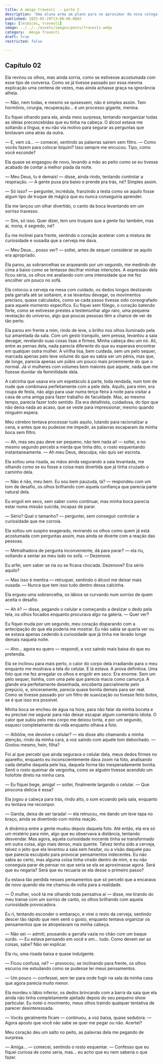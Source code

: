 ```yaml
---
title: A amiga travesti  - parte 2 
description: 'Uma aluna arma um plano para se aproximar da nova colega trans da turma, mas o que começa como curiosidade termina em uma noite de prazer e descobertas.'
published: 2025-05-29T13:00:00.000Z
tags: [lesbicas, travesti]
image: ../../../assets/images/posts/travesti.webp
category:  Amiga Travesti
draft: true
restricted: false

---
```


## Capítulo 02

Ela revirou os olhos, mas ainda sorria, como se estivesse acostumada com esse tipo de conversa. Como se já tivesse passado por essa mesma explicação uma centena de vezes, mas ainda achasse graça na ignorância alheia.

— Não, nem todas, e mesmo se quisessem, não é simples assim. Tem hormônio, cirurgia, recuperação... é um processo gigante, menina.

Eu fiquei olhando para ela, ainda meio surpresa, tentando reorganizar todas as ideias preconcebidas que eu tinha na cabeça. O álcool estava me soltando a língua, e eu não via motivo para segurar as perguntas que brotavam uma atrás da outra.

— E, vem cá... — comecei, sentindo as palavras saírem sem filtro. — Como vocês fazem para colocar biquíni? Isso sempre me encucou. Tipo, como você esconde?

Ela quase se engasgou de novo, levando a mão ao peito como se eu tivesse acabado de contar a melhor piada da noite.

— Meu Deus, tu é demais! — disse, ainda rindo, tentando controlar a respiração. — A gente puxa pra baixo e prende pra trás, né? Simples assim.

— Só isso? — perguntei, incrédula, franzindo a testa como se aquilo fosse algum tipo de truque de mágica que eu nunca conseguiria aprender.

Ela me lançou um olhar divertido, o canto da boca levantando em um sorriso travesso.

— Sim, só isso. Quer dizer, tem uns truques que a gente faz também, mas aí, mona, é segredo, né?

Eu me inclinei para frente, sentindo o coração acelerar com a mistura de curiosidade e ousadia que a cerveja me dava.

— Meu Deus... posso ver? — soltei, antes de sequer considerar se aquilo era apropriado.

Ela parou, as sobrancelhas se arqueando por um segundo, me medindo de cima a baixo como se tentasse decifrar minhas intenções. A expressão dela ficou séria, os olhos me avaliando com uma intensidade que me fez encolher um pouco no sofá.

Ela colocou a cerveja na mesa com cuidado, os dedos longos deslizando pela garrafa até se soltarem, e se levantou devagar, os movimentos precisos, quase calculados, como se cada passo tivesse sido coreografado para aquele momento específico. Eu fiquei sem fôlego, o coração batendo forte, como se estivesse prestes a testemunhar algo raro, uma pequena revelação do universo, algo que poucas pessoas têm a chance de ver de tão perto.

Ela parou em frente a mim, rindo de leve, o brilho nos olhos iluminado pela luz amarelada da sala. Com um gesto tranquilo, sem pressa, levantou a saia devagar, revelando suas coxas lisas e firmes. Minha cabeça deu um nó. Ali, entre as pernas dela, nada parecia diferente do que eu esperava encontrar em qualquer outra mulher. A virilha lisa, bem cuidada, sem um pelo sequer, marcada apenas pelo leve volume do que eu sabia ser um pênis, mas que, de longe, parecia apenas um púbis um pouco mais proeminente do que o normal. Já vi mulheres com volumes bem maiores que aquele, nada que me fizesse duvidar da feminilidade dela.

A calcinha que usava era um espetáculo à parte, toda rendada, num tom de nude que combinava perfeitamente com a pele dela. Aquilo, para mim, era roupa de festa, não algo para usar numa terça-feira à noite para visitar a casa de uma amiga para fazer trabalho de faculdade. Mas, ao mesmo tempo, parecia fazer todo sentido. Ela era detalhista, cuidadosa, do tipo que não deixa nada ao acaso, que se veste para impressionar, mesmo quando ninguém espera.

Meu cérebro tentava processar tudo aquilo, lutando para racionalizar a cena, e antes que eu pudesse me impedir, as palavras escaparam da minha boca sem filtro.

— Ah, mas seu pau deve ser pequeno, não tem nada aí! — soltei, e no mesmo segundo percebi a merda que tinha dito, o rosto esquentando instantaneamente. — Ah meu Deus, desculpa, não quis ser escrota.

Ela soltou uma risada, as mãos ainda segurando a saia levantada, me olhando como se eu fosse a coisa mais divertida que já tinha cruzado o caminho dela.

— Não é não, meu bem. Eu sou bem pauzuda, tá? — respondeu com um tom de desafio, os olhos brilhando com aquela confiança que parecia parte natural dela.

Eu engoli em seco, sem saber como continuar, mas minha boca parecia estar numa missão suicida, incapaz de parar.

— Sério? Qual o tamanho? — perguntei, sem conseguir controlar a curiosidade que me corroía.

Ela soltou um suspiro exagerado, revirando os olhos como quem já está acostumada com perguntas assim, mas ainda se diverte com a reação das pessoas.

— Metralhadora de pergunta inconveniente, dá para parar? — ela riu, voltando a sentar ao meu lado no sofá. — Dezenove.

Eu arfei, sem saber se ria ou se ficava chocada. Dezenove? Era sério aquilo?

— Mas isso é mentira — retruquei, sentindo o álcool me deixar mais ousada. — Nunca que tem isso tudo dentro dessa calcinha.

Ela ergueu uma sobrancelha, os lábios se curvando num sorriso de quem aceita o desafio.

— Ah é? — disse, pegando o celular e começando a deslizar o dedo pela tela, os olhos focados enquanto procurava algo na galeria. — Quer ver?

Eu fiquei muda por um segundo, meu coração disparando com a antecipação do que ela poderia me mostrar. Eu não sabia se queria ver ou se estava apenas cedendo à curiosidade que já tinha me levado longe demais naquela noite.

— Ahn... agora eu quero — respondi, a voz saindo mais baixa do que eu pretendia.

Ela se inclinou para mais perto, o calor do corpo dela irradiando para o meu enquanto me mostrava a tela do celular. E lá estava. A prova definitiva. Uma foto que me fez arregalar os olhos e engolir em seco. Era enorme. Sem um pelo sequer, lisinha, com uma pele que parecia macia como camurça. A glande era perfeitamente desenhada, encoberta parcialmente pelo prepúcio, e, sinceramente, parecia quase bonita demais para ser real. Como se tivesse passado por um filtro de suavização ou tivesse feito botox, se é que isso era possível.

Minha boca se encheu de água na hora, para não falar da minha boceta e eu precisei me segurar para não deixar escapar algum comentário idiota. O calor que subiu pelo meu corpo me deixou tonta, e por um segundo, esqueci completamente da vida enquanto olhava a foto.

— Alôôôw, me devolve o celular? — ela disse alto chamando a minha atenção, rindo da minha cara, a voz saindo com aquele tom debochado. — Gostou mesmo, hein, filha?

Foi aí que percebi que ainda segurava o celular dela, meus dedos firmes no aparelho, enquanto eu inconscientemente dava zoom na foto, analisando cada detalhe daquela pele lisa, daquela forma tão inesperadamente bonita. Senti o rosto queimar de vergonha, como se alguém tivesse acendido um holofote direto na minha cara.

— Eu fiquei bege, amiga! — soltei, finalmente largando o celular. — Que pirocona delícia é essa?

Ela jogou a cabeça para trás, rindo alto, o som ecoando pela sala, enquanto eu tentava me recompor.

— Garota, deixa de ser tarada! — ela retrucou, me dando um leve tapa no braço, ainda se divertindo com minha reação.

A dinâmica entre a gente mudou depois daquela foto. Até então, ela era só um mistério para mim, algo que eu observava à distância, tentando desvendar. Mas agora, aquela curiosidade inocente tinha se transformado em outra coisa, algo mais denso, mais quente. Talvez tenha sido a cerveja, talvez o jeito que ela levantou a saia sem hesitar, ou a visão daquele pau que parecia esculpido para provocar pensamentos indecentes. Eu não sabia ao certo, mas alguma coisa tinha virado dentro de mim, e eu não conseguia parar de pensar no que seria se ela se aproximasse agora. Será que eu negaria? Será que eu recuaria se ela desse o primeiro passo?

Eu estava tão perdida nesses pensamentos que só percebi que a encarava de novo quando ela me chamou de volta para a realidade.

— Ô mulher, você tá me olhando toda pensativa aí — disse, me tirando do meu transe com um sorriso de canto, os olhos brilhando com aquela curiosidade provocadora.

Eu ri, tentando esconder o embaraço, e virei o resto da cerveja, sentindo descer tão rápido que nem senti o gosto, enquanto tentava organizar os pensamentos que se atropelavam na minha cabeça.

— Não sei — admiti, pousando a garrafa vazia no chão com um baque surdo. — Eu estava pensando em você e em... tudo. Como devem ser as coisas, sabe? Não sei explicar.

Ela riu, uma risada baixa e quase indulgente.

— Ficou confusa, né? — provocou, se inclinando para frente, os olhos escuros me estudando como se pudesse ler meus pensamentos.

— Um pouco — confessei, sem ter para onde fugir na sala da minha casa que agora parecia muito menor.

Ela mordeu o lábio inferior, os dedos brincando com a barra da saia que ela ainda não tinha completamente ajeitado depois do seu pequeno show particular. Eu notei o movimento, meus olhos traindo qualquer tentativa de parecer desinteressada.

— Vocês geralmente ficam — continuou, a voz baixa, quase sedutora. — Agora aposto que você não sabe se quer me pegar ou não. Acertei?

Meu coração deu um salto no peito, as palavras dela me pegando de surpresa.

— Amiga... — comecei, sentindo o rosto esquentar. — Confesso que eu fiquei curiosa de como seria, mas... eu acho que eu nem saberia o que fazer.